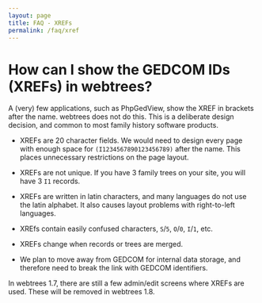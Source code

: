 ```yaml
---
layout: page
title: FAQ - XREFs
permalink: /faq/xref
---
```


# How can I show the GEDCOM IDs (XREFs) in webtrees? #

A (very) few applications, such as PhpGedView, show the XREF in brackets after the name. webtrees does not do this. This is a deliberate design decision, and common to most family history software products.

* XREFs are 20 character fields. We would need to design every page with enough space for `(I1234567890123456789)` after the name. This places unnecessary restrictions on the page layout.

* XREFs are not unique. If you have 3 family trees on your site, you will have 3 `I1` records.

* XREFs are written in latin characters, and many languages do not use the latin alphabet. It also causes layout problems with right-to-left languages.

* XREfs contain easily confused characters, `S`/`5`, `O`/`0`, `I`/`1`, etc.

* XREFs change when records or trees are merged.

* We plan to move away from GEDCOM for internal data storage, and therefore need to break the link with GEDCOM identifiers.

In webtrees 1.7, there are still a few admin/edit screens where XREFs are used. These will be removed in webtrees 1.8.
